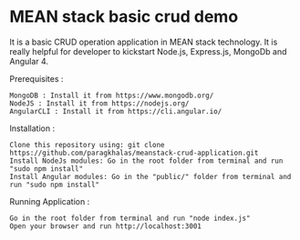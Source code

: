 # MEAN stack basic crud demo

It is a basic CRUD operation application in MEAN stack technology. It is really helpful for developer to kickstart Node.js, Express.js, MongoDb and Angular 4.

Prerequisites :

    MongoDB : Install it from https://www.mongodb.org/
    NodeJS : Install it from https://nodejs.org/
    AngularCLI : Install it from https://cli.angular.io/

Installation :

    Clone this repository using: git clone https://github.com/paragkhalas/meanstack-crud-application.git
    Install NodeJs modules: Go in the root folder from terminal and run "sudo npm install"
    Install Angular modules: Go in the "public/" folder from terminal and run "sudo npm install"

Running Application :

    Go in the root folder from terminal and run "node index.js"
    Open your browser and run http://localhost:3001


